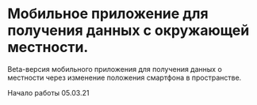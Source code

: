 # Мобильное приложение для получения данных с окружающей местности.
Beta-версия мобильного приложения для получения данных о местности через изменение положения смартфона в пространстве.

Начало работы 05.03.21
